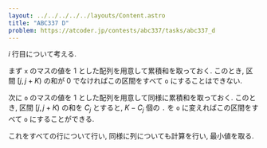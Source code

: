 ```yaml
---
layout: ../../../../../layouts/Content.astro
title: "ABC337 D"
problem: https://atcoder.jp/contests/abc337/tasks/abc337_d
---
```

$i$ 行目について考える.

まず `x` のマスの値を $1$ とした配列を用意して累積和を取っておく. このとき, 区間 $[j, j+K)$ の和が $0$ でなければこの区間をすべて `o` にすることはできない.

次に `o` のマスの値を $1$ とした配列を用意して同様に累積和を取っておく. このとき, 区間 $[j, j+K)$ の和を $C_j$ とすると, $K-C_j$ 個の `.` を `o` に変えればこの区間をすべて `o` にすることができる.

これをすべての行について行い, 同様に列についても計算を行い, 最小値を取る.
